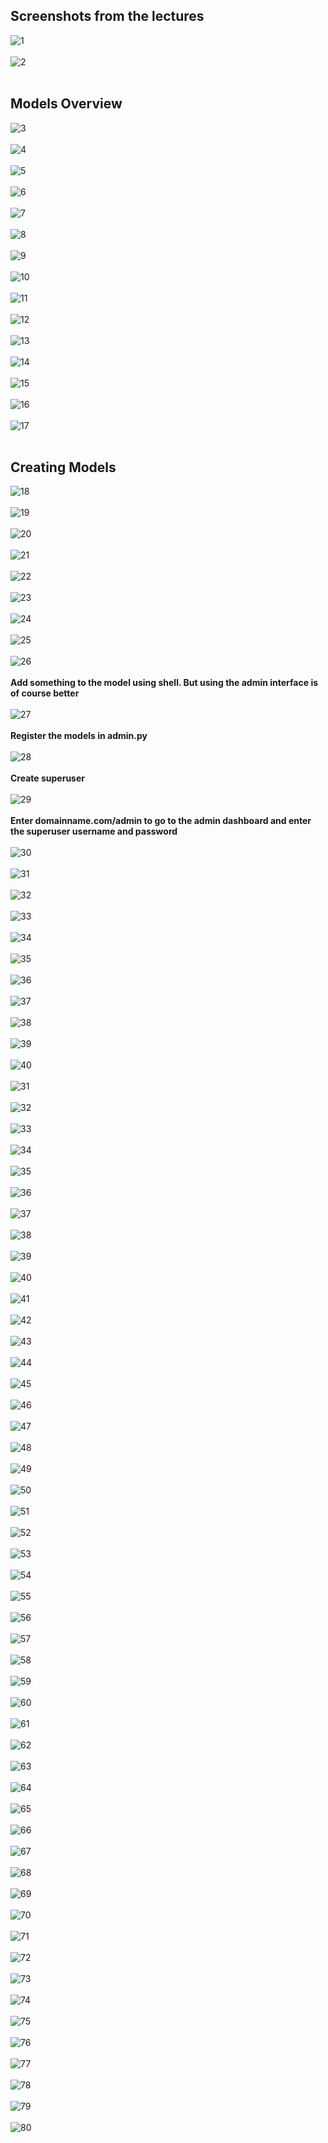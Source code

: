 ## Screenshots from the lectures<br>

![1](screenshots/1.PNG)<br><br>
![2](screenshots/2.PNG)<br><br>
## Models Overview
![3](screenshots/3.PNG)<br><br>
![4](screenshots/4.PNG)<br><br>
![5](screenshots/5.PNG)<br><br>
![6](screenshots/6.PNG)<br><br>
![7](screenshots/7.PNG)<br><br>
![8](screenshots/8.PNG)<br><br>
![9](screenshots/9.PNG)<br><br>
![10](screenshots/10.PNG)<br><br>
![11](screenshots/11.PNG)<br><br>
![12](screenshots/12.PNG)<br><br>
![13](screenshots/13.PNG)<br><br>
![14](screenshots/14.PNG)<br><br>
![15](screenshots/15.PNG)<br><br>
![16](screenshots/16.PNG)<br><br>
![17](screenshots/17.PNG)<br><br>
## Creating Models
![18](screenshots/18.PNG)<br><br>
![19](screenshots/19.PNG)<br><br>
![20](screenshots/20.PNG)<br><br>
![21](screenshots/21.PNG)<br><br>
![22](screenshots/22.PNG)<br><br>
![23](screenshots/23.PNG)<br><br>
![24](screenshots/24.PNG)<br><br>
![25](screenshots/25.PNG)<br><br>
![26](screenshots/26.PNG)<br><br>
**Add something to the model using shell. But using the admin interface is of course better**<br><br>
![27](screenshots/27.PNG)<br><br>
**Register the models in admin.py**<br><br>
![28](screenshots/28.PNG)<br><br>
**Create superuser**<br><br>
![29](screenshots/29.PNG)<br><br>
**Enter domainname.com/admin to go to the admin dashboard and enter the superuser username and password**<br><br>
![30](screenshots/30.PNG)<br><br>
![31](screenshots/31.PNG)<br><br>
![32](screenshots/32.PNG)<br><br>
![33](screenshots/33.PNG)<br><br>
![34](screenshots/34.PNG)<br><br>
![35](screenshots/35.PNG)<br><br>
![36](screenshots/36.PNG)<br><br>
![37](screenshots/37.PNG)<br><br>
![38](screenshots/38.PNG)<br><br>
![39](screenshots/39.PNG)<br><br>
![40](screenshots/40.PNG)<br><br>
![31](screenshots/31.PNG)<br><br>
![32](screenshots/32.PNG)<br><br>
![33](screenshots/33.PNG)<br><br>
![34](screenshots/34.PNG)<br><br>
![35](screenshots/35.PNG)<br><br>
![36](screenshots/36.PNG)<br><br>
![37](screenshots/37.PNG)<br><br>
![38](screenshots/38.PNG)<br><br>
![39](screenshots/39.PNG)<br><br>
![40](screenshots/40.PNG)<br><br>
![41](screenshots/41.PNG)<br><br>
![42](screenshots/42.PNG)<br><br>
![43](screenshots/43.PNG)<br><br>
![44](screenshots/44.PNG)<br><br>
![45](screenshots/45.PNG)<br><br>
![46](screenshots/46.PNG)<br><br>
![47](screenshots/47.PNG)<br><br>
![48](screenshots/48.PNG)<br><br>
![49](screenshots/49.PNG)<br><br>
![50](screenshots/50.PNG)<br><br>
![51](screenshots/51.PNG)<br><br>
![52](screenshots/52.PNG)<br><br>
![53](screenshots/53.PNG)<br><br>
![54](screenshots/54.PNG)<br><br>
![55](screenshots/55.PNG)<br><br>
![56](screenshots/56.PNG)<br><br>
![57](screenshots/57.PNG)<br><br>
![58](screenshots/58.PNG)<br><br>
![59](screenshots/59.PNG)<br><br>
![60](screenshots/60.PNG)<br><br>
![61](screenshots/61.PNG)<br><br>
![62](screenshots/62.PNG)<br><br>
![63](screenshots/63.PNG)<br><br>
![64](screenshots/64.PNG)<br><br>
![65](screenshots/65.PNG)<br><br>
![66](screenshots/66.PNG)<br><br>
![67](screenshots/67.PNG)<br><br>
![68](screenshots/68.PNG)<br><br>
![69](screenshots/69.PNG)<br><br>
![70](screenshots/70.PNG)<br><br>
![71](screenshots/71.PNG)<br><br>
![72](screenshots/72.PNG)<br><br>
![73](screenshots/73.PNG)<br><br>
![74](screenshots/74.PNG)<br><br>
![75](screenshots/75.PNG)<br><br>
![76](screenshots/76.PNG)<br><br>
![77](screenshots/77.PNG)<br><br>
![78](screenshots/78.PNG)<br><br>
![79](screenshots/79.PNG)<br><br>
![80](screenshots/80.PNG)<br><br>
